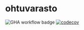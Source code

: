 # ohtuvarasto

![GHA workflow badge](https://github.com/Yltsi/ohtuvarasto/workflows/CI/badge.svg)
[![codecov](https://codecov.io/github/Yltsi/ohtuvarasto/graph/badge.svg?token=9W3RSWJYCH)](https://codecov.io/github/Yltsi/ohtuvarasto)
